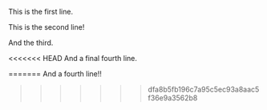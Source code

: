 This is the first line.

This is the second line!

And the third.

<<<<<<< HEAD
And a final fourth line.


=======
And a fourth line!!
>>>>>>> dfa8b5fb196c7a95c5ec93a8aac5f36e9a3562b8
